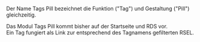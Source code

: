 Der Name Tags Pill bezeichnet die Funktion ("Tag") und Gestaltung ("Pill") gleichzeitig.  

Das Modul Tags Pill kommt bisher auf der Startseite und RDS vor.  
Ein Tag fungiert als Link zur entsprechend des Tagnamens gefilterten RSEL.